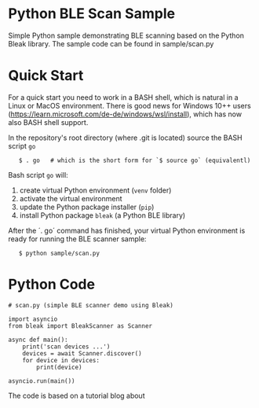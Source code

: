 # Python BLE Scan Sample

Simple Python sample demonstrating BLE scanning based on the Python Bleak
library. The sample code can be found in sample/scan.py


# Quick Start

For a quick start you need to work in a BASH shell, which is natural
in a Linux or MacOS environment. There is good news for Windows 10++ users
(https://learn.microsoft.com/de-de/windows/wsl/install), which has now also
BASH shell support.

In the repository's root directory (where .git is located) source the
BASH script `go`

```
   $ . go   # which is the short form for `$ source go` (equivalentl)
```

Bash script `go` will:

1) create virtual Python environment (`venv` folder)
2) activate the virtual environment
3) update the Python package installer (`pip`)
4) install Python package `bleak` (a Python BLE library)

After the ´. go´ command has finished, your virtual Python environment is ready
for running the BLE scanner sample:

```
   $ python sample/scan.py
```


# Python Code

```
# scan.py (simple BLE scanner demo using Bleak)

import asyncio
from bleak import BleakScanner as Scanner

async def main():
    print('scan devices ...')
    devices = await Scanner.discover()
    for device in devices:
        print(device)

asyncio.run(main())
```

The code is based on a tutorial blog about
